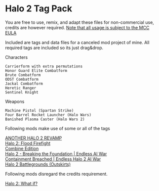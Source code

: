 # Halo 2 Tag Pack

You are free to use, remix, and adapt these files for non-commercial use, credits are however required. [Note that all usage is subject to the MCC EULA](https://www.halowaypoint.com/halo-the-master-chief-collection/eula)

Included are tags and data files for a canceled mod project of mine. All required tags are included so its just drag&drop.

Characters

	Carrierform with extra permutations
	Honor Guard Elite Combatform
	Brute Combatform
	ODST Combatform
	Jackal Combatform
	Heretic Ranger
	Sentinel Knight

Weapons

    Machine Pistol (Spartan Strike)
    Four Barrel Rocket Launcher (Halo Wars)
    Banished Plasma Caster (Halo Wars 2)

Following mods make use of some or all of the tags

[ANOTHER HALO 2 REVAMP](https://steamcommunity.com/sharedfiles/filedetails/?id=3014196088)</br>
[Halo 2: Flood Firefight](https://steamcommunity.com/sharedfiles/filedetails/?id=2972582880)</br>
[Combine Edition](https://steamcommunity.com/sharedfiles/filedetails/?id=3341701894)</br>
[Halo 2 - Breaking the Foundation | Endless AI War](https://steamcommunity.com/sharedfiles/filedetails/?id=2936125940)</br>
[Containment Breached | Endless Halo 2 AI War](https://steamcommunity.com/sharedfiles/filedetails/?id=3232089119)</br>
[Halo 2 Battlegrounds (Outskirts)](https://steamcommunity.com/sharedfiles/filedetails/?id=3145184420)</br>


Following mods disregard the credits requirement.

[Halo 2: What if?](https://steamcommunity.com/sharedfiles/filedetails/?id=3110963564)</br>

